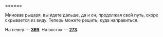 ======

Миновав рыцаря, вы идете дальше, да и он, продолжая свой путь, скоро скрывается из виду. Теперь можете решить, куда направиться.

На север — [**369**](#n_369). На восток — [**273**](#n_273).

